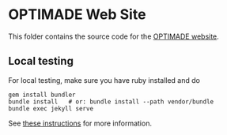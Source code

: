 # OPTIMADE Web Site

This folder contains the source code for the [OPTIMADE website](http://www.optimade.org).

## Local testing

For local testing, make sure you have ruby installed and do

```console
gem install bundler
bundle install   # or: bundle install --path vendor/bundle
bundle exec jekyll serve
```

See [these instructions](https://help.github.com/articles/setting-up-your-github-pages-site-locally-with-jekyll/) for more information.
